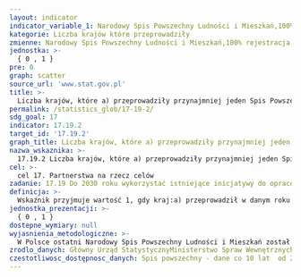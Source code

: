 ```yaml
---
layout: indicator
indicator_variable_1: Narodowy Spis Powszechny Ludności i Mieszkań,100% rejestracja urodzin,100% rejestracja zgonów
kategorie: Liczba krajów które przeprowadziły
zmienne: Narodowy Spis Powszechny Ludności i Mieszkań,100% rejestracja urodzin,100% rejestracja zgonów
jednostka: >-
  { 0 , 1 }
pre: 0
graph: scatter
source_url: 'www.stat.gov.pl'
title: >-
  Liczba krajów, które a) przeprowadziły przynajmniej jeden Spis Powszechny Ludności w ciągu ostatnich dziesięciu lat, i b) osiągnęły 100% rejestrację narodzin i 80% rejestrację zgonów
permalink: /statistics_glob/17-19-2/
sdg_goal: 17
indicator: 17.19.2
target_id: '17.19.2'
graph_title: Liczba krajów, które a) przeprowadziły przynajmniej jeden Spis Powszechny Ludności w ciągu ostatnich dziesięciu lat, i b) osiągnęły 100% rejestrację narodzin i 80% rejestrację zgonów
nazwa_wskaznika: >-
  17.19.2 Liczba krajów, które a) przeprowadziły przynajmniej jeden Spis Powszechny Ludności w ciągu ostatnich dziesięciu lat, i b) osiągnęły 100% rejestrację narodzin i 80% rejestrację zgonów
cel: >-
  cel 17. Partnerstwa na rzecz celów
zadanie: 17.19 Do 2030 roku wykorzystać istniejące inicjatywy do opracowania wskaźników pomiaru postępu w zakresie zrównoważonego rozwoju, które będą uzupełnieniem dla produktu krajowego brutto oraz wspierać budowę potencjału statystycznego w krajach rozwijających się
definicja: >-
  Wskaźnik przyjmuje wartość 1, gdy kraj:a) przeprowadził w danym roku Spis Powszechny Ludnościb) osiągnął 100 procentową rejestrację narodzin i 80 procentową rejestrację śmierci.
jednostka_prezentacji: >-
  { 0 , 1 }
dostepne_wymiary: null
wyjasnienia_metodologiczne: >-
  W Polsce ostatni Narodowy Spis Powszechny Ludności i Mieszkań został przeprowadzony w 2011 r. Podstawą prawną przeprowadzenia spisu była Ustawa z dn. 4 marca 2010 r. o narodowym spisie powszechnym ludnści i mieszkań w 2011 r. (Dz. U. z 26 marca 2010 r. nr 47, poz. 277) wraz z aktami wykonawczymi do ustawy oraz Rozporządzenie (WE) Parlamentu Europejskiego i Rady Nr 763/2008 z dn. 9 lipca 2008 r. w sprawie spisów powszechnych ludności i mieszkań.Spis ludności 2011 obejmował osoby stale zamieszkałe (zameldowane) na obszarze Polski bez względu na fakt, czy te osoby przebywały w kraju w czasie spisu czy też były za granicą oraz osoby przebywające czasowo. Spis był przeprowadzony w budynkach, mieszkaniach, obiektach zbiorowego zakwaterowania i innych zamieszkanych pomieszczeniach niebędących mieszkaniami.Zgodnie z ustawą z dnia 28 listopada 2014 r. Prawo o aktach stanu cywilnego (Dz.U. z 2016 r. poz. 2064) wszystkie urodzenia na terenie Rzeczypospolitej Polskiej są rejestrowane w urzędzie stanu cywilnego właściwym ze względu na miejsce urodzenia dziecka. Zgłoszenia zgonu dokonuje się w urzędzie stanu cywilnego właściwym ze względu na miejsce zgonu albo miejsce znalezienia zwłok.
zrodlo_danych: Główny Urząd StatystycznyMinisterstwo Spraw Wewnętrznych i Administracji
czestotliwosc_dostępnosc_danych: Spis powszechny - dane co 10 lat  od 2011 r.Rejestracja urodzeń i zgonów - dane roczne od 2010 r.
---
```

